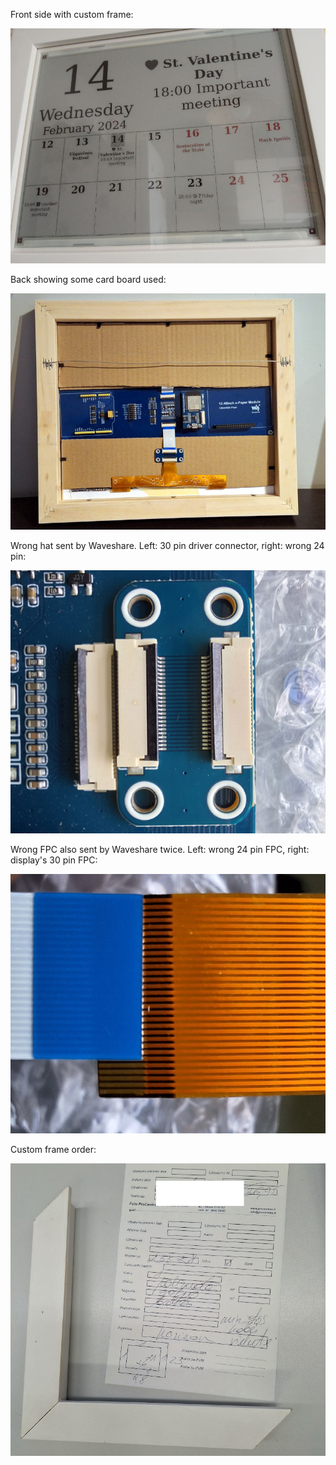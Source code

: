 Front side with custom frame:

![](eid.jpg)


Back showing some card board used:

![](eid-back.jpg)


Wrong hat sent by Waveshare.
Left: 30 pin driver connector, right: wrong 24 pin:

![](wrong-hat.jpg)


Wrong FPC also sent by Waveshare twice.
Left: wrong 24 pin FPC, right: display's 30 pin FPC:

![](wrong-ribbon.jpg)

Custom frame order:

![](custom-frame.jpg)
